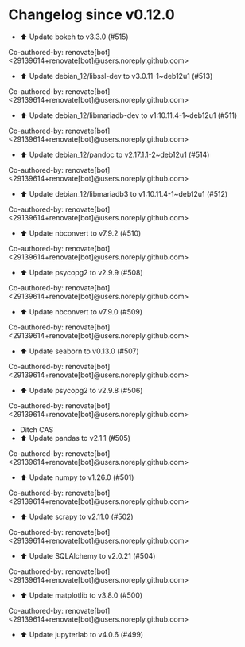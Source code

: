 # Changelog since v0.12.0
- ⬆️ Update bokeh to v3.3.0 (#515)

Co-authored-by: renovate[bot] <29139614+renovate[bot]@users.noreply.github.com> 
- ⬆️ Update debian_12/libssl-dev to v3.0.11-1~deb12u1 (#513)

Co-authored-by: renovate[bot] <29139614+renovate[bot]@users.noreply.github.com> 
- ⬆️ Update debian_12/libmariadb-dev to v1:10.11.4-1~deb12u1 (#511)

Co-authored-by: renovate[bot] <29139614+renovate[bot]@users.noreply.github.com> 
- ⬆️ Update debian_12/pandoc to v2.17.1.1-2~deb12u1 (#514)

Co-authored-by: renovate[bot] <29139614+renovate[bot]@users.noreply.github.com> 
- ⬆️ Update debian_12/libmariadb3 to v1:10.11.4-1~deb12u1 (#512)

Co-authored-by: renovate[bot] <29139614+renovate[bot]@users.noreply.github.com> 
- ⬆️ Update nbconvert to v7.9.2 (#510)

Co-authored-by: renovate[bot] <29139614+renovate[bot]@users.noreply.github.com> 
- ⬆️ Update psycopg2 to v2.9.9 (#508)

Co-authored-by: renovate[bot] <29139614+renovate[bot]@users.noreply.github.com> 
- ⬆️ Update nbconvert to v7.9.0 (#509)

Co-authored-by: renovate[bot] <29139614+renovate[bot]@users.noreply.github.com> 
- ⬆️ Update seaborn to v0.13.0 (#507)

Co-authored-by: renovate[bot] <29139614+renovate[bot]@users.noreply.github.com> 
- ⬆️ Update psycopg2 to v2.9.8 (#506)

Co-authored-by: renovate[bot] <29139614+renovate[bot]@users.noreply.github.com> 
- Ditch CAS 
- ⬆️ Update pandas to v2.1.1 (#505)

Co-authored-by: renovate[bot] <29139614+renovate[bot]@users.noreply.github.com> 
- ⬆️ Update numpy to v1.26.0 (#501)

Co-authored-by: renovate[bot] <29139614+renovate[bot]@users.noreply.github.com> 
- ⬆️ Update scrapy to v2.11.0 (#502)

Co-authored-by: renovate[bot] <29139614+renovate[bot]@users.noreply.github.com> 
- ⬆️ Update SQLAlchemy to v2.0.21 (#504)

Co-authored-by: renovate[bot] <29139614+renovate[bot]@users.noreply.github.com> 
- ⬆️ Update matplotlib to v3.8.0 (#500)

Co-authored-by: renovate[bot] <29139614+renovate[bot]@users.noreply.github.com> 
- ⬆️ Update jupyterlab to v4.0.6 (#499) 
